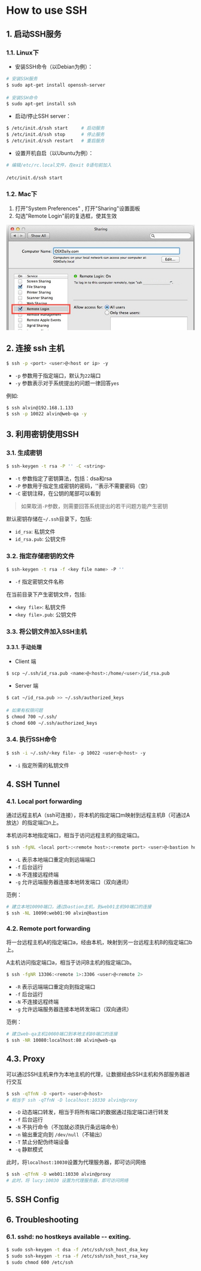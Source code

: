 # How to use SSH

## 1. 启动SSH服务

### 1.1. Linux下

- 安装SSH命令（以Debian为例）：

```bash
# 安装SSH服务
$ sudo apt-get install openssh-server

# 安装SSH命令
$ sudo apt-get install ssh
```

- 启动/停止SSH server：

```bash
$ /etc/init.d/ssh start     # 启动服务
$ /etc/init.d/ssh stop      # 停止服务
$ /etc/init.d/ssh restart   # 重启服务
```

- 设置开机自启（以Ubuntu为例）：

```bash
# 编辑/etc/rc.local文件，在exit 0语句前加入

/etc/init.d/ssh start
```

### 1.2. Mac下

1. 打开"System Preferences" , 打开"Sharing"设置面板
2. 勾选"Remote Login"前的复选框，使其生效

![启用ssh](images/enable-sftp-server-mac-os-x.jpg "启用ssh")


## 2. 连接 ssh 主机

```bash
$ ssh -p <port> <user>@<host or ip> -y
```

- `-p` 参数用于指定端口，默认为`22`端口  
- `-y` 参数表示对于系统提出的问题一律回答`yes`


例如: 

```bash
$ ssh alvin@192.168.1.133
$ ssh -p 10022 alvin@web-qa -y
```

## 3. 利用密钥使用SSH


### 3.1. 生成密钥

```bash
$ ssh-keygen -t rsa -P '' -C <string>
```
  
- `-t` 参数指定了密钥算法，包括：dsa和rsa  
- `-P` 参数用于指定生成密钥的密码，''表示不需要密码（空）  
- `-C` 密钥注释，在公钥的尾部可以看到

> 如果取消`-P`参数，则需要回答系统提出的若干问题方能产生密钥


默认密钥存储在`~/.ssh`目录下，包括: 
- `id_rsa`: 私钥文件
- `id_rsa.pub`: 公钥文件


### 3.2. 指定存储密钥的文件

```bash
$ ssh-keygen -t rsa -f <key file name> -P ''
```

- `-f` 指定密钥文件名称

在当前目录下产生密钥文件，包括:
- `<key file>`: 私钥文件
- `<key file>.pub`: 公钥文件


### 3.3. 将公钥文件加入SSH主机

#### 3.3.1. 手动处理

- Client 端

```bash
$ scp ~/.ssh/id_rsa.pub <name>@<host>:/home/<user>/id_rsa.pub 
```

- Server 端

```bash
$ cat ~/id_rsa.pub >> ~/.ssh/authorized_keys

# 如果有权限问题
$ chmod 700 ~/.ssh/
$ chomd 600 ~/.ssh/authorized_keys
```

### 3.4. 执行SSH命令

```bash
$ ssh -i ~/.ssh/<key file> -p 10022 <user>@<host> -y
```

- `-i` 指定所需的私钥文件


## 4. SSH Tunnel

### 4.1. Local port forwarding

通过远程主机A（ssh可连接），将本机的指定端口m映射到远程主机B（可通过A放达）的指定端口n上。

本机访问本地指定端口，相当于访问远程主机的指定端口。

```bash
$ ssh -fgNL <local port>:<remote host>:<remote port> <user>@<bastion host>
```

- `-L` 表示本地端口重定向到远端端口    
- `-f` 后台运行   
- `-N` 不连接远程终端   
- `-g` 允许远端服务器连接本地转发端口（双向通讯）

范例：

```bash
# 建立本地10090端口，通过bastion主机，到web01主机90端口的连接
$ ssh -NL 10090:web01:90 alvin@bastion
```

### 4.2. Remote port forwarding

将一台远程主机A的指定端口a，经由本机，映射到另一台远程主机B的指定端口b上。

A主机访问指定端口a，相当于访问B主机的指定端口b。

```bash
$ ssh -fgNR 13306:<remote 1>:3306 <user>@<remote 2>
```

- `-R` 表示远端端口重定向到指定端口
- `-f` 后台运行
- `-N` 不连接远程终端
- `-g` 允许远端服务器连接本地转发端口（双向通讯）

范例：

```bash
# 建立web-qa主机10080端口到本地主机80端口的连接
$ ssh -NR 10080:localhost:80 alvin@web-qa
```

## 4.3. Proxy

可以通过SSH主机来作为本地主机的代理，让数据经由SSH主机和外部服务器进行交互

```bash
$ ssh -qTfnN -D <port> <user>@<host>
# 相当于 ssh -qTfnN -D localhost:10330 alvin@proxy
```

- `-D` 动态端口转发，相当于将所有端口的数据通过指定端口进行转发  
- `-f` 后台运行   
- `-N` 不执行命令（不加就必须执行条远端命令）   
- `-n` 输出重定向到 `/dev/null`（不输出） 
- `-T` 禁止分配伪终端设备    
- `-q` 静默模式   

此时，将`localhost:10030`设置为代理服务器，即可访问网络

```bash
$ ssh -qTfnN -D web01:10330 alvin@proxy
# 此时，将 lucy:10030 设置为代理服务器，即可访问网络
```

## 5. SSH Config

## 6. Troubleshooting

### 6.1. sshd: no hostkeys available -- exiting.

```bash
$ sudo ssh-keygen -t dsa -f /etc/ssh/ssh_host_dsa_key
$ sudo ssh-keygen -t rsa -f /etc/ssh/ssh_host_rsa_key
$ sudo chmod 600 /etc/ssh
```
